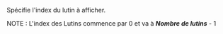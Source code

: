 Spécifie l'index du lutin à afficher.

NOTE : L'index des Lutins commence par 0 et va à _**Nombre de lutins**_ - 1